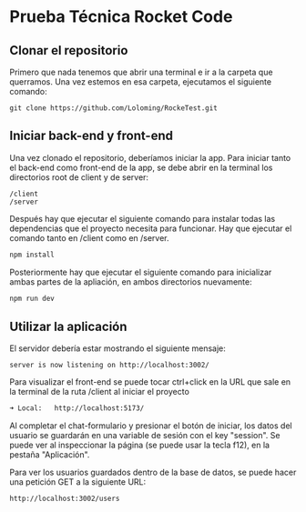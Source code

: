 # Prueba Técnica Rocket Code

## Clonar el repositorio

Primero que nada tenemos que abrir una terminal e ir a la carpeta que querramos. Una vez estemos en esa carpeta, ejecutamos el siguiente
comando:
```
git clone https://github.com/Loloming/RockeTest.git
```

## Iniciar back-end y front-end

Una vez clonado el repositorio, deberíamos iniciar la app.
Para iniciar tanto el back-end como front-end de la app, se debe abrir en la terminal los directorios root de client y de server:
```
/client
/server
```
Después hay que ejecutar el siguiente comando para instalar todas las dependencias que el proyecto necesita para funcionar. Hay que ejecutar el comando tanto en /client como en /server. 
```bash
npm install
```
Posteriormente hay que ejecutar el siguiente comando para inicializar ambas partes de la apliación, en ambos directorios nuevamente:
```bash
npm run dev
```

## Utilizar la aplicación

El servidor debería estar mostrando el siguiente mensaje:
```
server is now listening on http://localhost:3002/
```

Para visualizar el front-end se puede tocar ctrl+click en la URL que sale en la terminal de la ruta /client al iniciar el proyecto
```bash
➜ Local:   http://localhost:5173/
```
Al completar el chat-formulario y presionar el botón de iniciar, los datos del usuario se guardarán en una variable de sesión con el key "session". Se puede ver al inspeccionar la página (se puede usar la tecla f12), en la pestaña "Aplicación".

Para ver los usuarios guardados dentro de la base de datos, se puede hacer una petición GET a la siguiente URL:
```
http://localhost:3002/users
```
